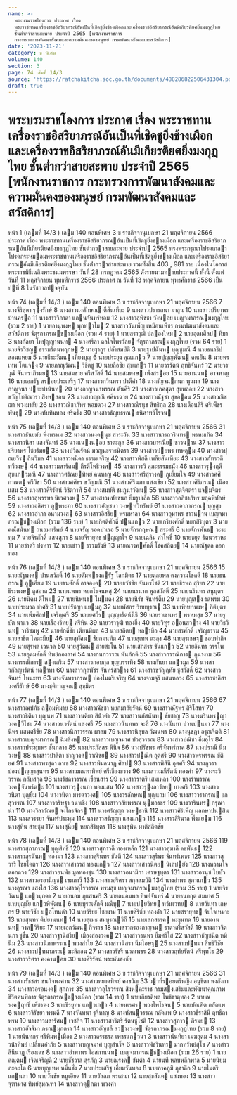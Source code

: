 ```yaml
---
name: >-
  พระบรมราชโองการ ประกาศ เรื่อง
  พระราชทานเครื่องราชอิสริยาภรณ์อันเป็นที่เชิดชูยิ่งช้างเผือกและเครื่องราชอิสริยาภรณ์อันมีเกียรติยศยิ่งมงกุฎไทย
  ชั้นต่ำกว่าสายสะพาย ประจำปี 2565 [พนักงานราชการ
  กระทรวงการพัฒนาสังคมและความมั่นคงของมนุษย์ กรมพัฒนาสังคมและสวัสดิการ]
date: '2023-11-21'
category: ข พิเศษ
volume: 140
section: 3
page: 74 เล่มที่ 14/3
source: 'https://ratchakitcha.soc.go.th/documents/488286822506431304.pdf'
draft: true
---
```


# พระบรมราชโองการ ประกาศ เรื่อง พระราชทานเครื่องราชอิสริยาภรณ์อันเป็นที่เชิดชูยิ่งช้างเผือกและเครื่องราชอิสริยาภรณ์อันมีเกียรติยศยิ่งมงกุฎไทย ชั้นต่ำกว่าสายสะพาย ประจำปี 2565 [พนักงานราชการ กระทรวงการพัฒนาสังคมและความมั่นคงของมนุษย์ กรมพัฒนาสังคมและสวัสดิการ]

หน้า 1 (เลมที่ 14/3 ) เลม 140 ตอนพิเศษ 3 ข ราชกิจจานุเบกษา 21 พฤศจิกายน 2566 ประกาศ เรื่อง พระราชทานเครื่องราชอิสริยาภรณอันเป็นที่เชิดชูยิ่งชางเผือก และเครื่องราชอิสริยาภรณอันมีเกียรติยศยิ่งมงกุฎไทย ชั้นต่ํากวาสายสะพาย ประจําป 2565 ทรงพระกรุณาโปรดเกลาโปรดกระหมอมพระราชทานเครื่องราชอิสริยาภรณอันเป็นที่เชิดชูยิ่งชางเผือก และเครื่องราชอิสริยาภรณอันมีเกียรติยศยิ่งมงกุฎไทย ชั้นต่ํากวาสายสะพาย รวมทั้งสิ้น 403 , 981 ราย เนื่องในโอกาสพระราชพิธีเฉลิมพระชนมพรรษา วันที่ 28 กรกฎาคม 2565 ดังรายนามทายประกาศนี้ ทั้งนี้ ตั้งแต่วันที่ 11 พฤศจิกายน พุทธศักราช 2566 ประกาศ ณ วันที่ 13 พฤศจิกายน พุทธศักราช 2566 เป็นปที่ 8 ในรัชกาลปจจุบัน

หน้า 74 (เลมที่ 14/3 ) เลม 140 ตอนพิเศษ 3 ข ราชกิจจานุเบกษา 21 พฤศจิกายน 2566 7 นางจีริสุดา รุงรักษ์ 8 นางสาวนงลักษณ ดีสันเทียะ 9 นางสาวปรารถนา มาลูน 10 นางสาวปรียาพร บ้านครอ 11 นางสาววิภาดา แกนจันทร์หอม 12 นางสาวสุพิชชา วังนอย เบญจมาภรณมงกุฎไทย (รวม 2 ราย) 1 นายอานุพงษ พุกทาไม 2 นางสาววันเพ็ญ เหมือนเพ็ชร กรมพัฒนาสังคมและสวัสดิการ จัตุรถาภรณชางเผือก (รวม 4 ราย) 1 นายสราวุฒิ ปลองใหม 2 นายอุดมศิลป ทิมา 3 นางกัลยา โทปุญญานนท 4 นางศรีลา ดลใจไพรวัลย จัตุรถาภรณมงกุฎไทย (รวม 64 ราย) 1 นายจิรวิชญ ธรรมรัตนพฤกษ 2 นายฐากูร ปลั่งสมบัติ 3 นายฐาปนันท บุญชูมณี 4 นายธนาธิป สอนแหยม 5 นายธีระวัฒน เทียงบุญ 6 นายประยุง คุณแกว 7 นายปุญญพัฒน คตเย็น 8 นายพรเทพ โตแจง 9 นายภาณุวัฒน วิชิตชู 10 นายลือชัย สุขแกว 11 นายวรรัตน์ ฤทธิจันทร์ 12 นายวรวุฒิ จันทราภิรมย 13 นายสมชาย ศรีสวัสดิ์ 14 นายสมพงษ เพ็งสรอย 15 นายอานนท อาจหาญ 16 นายเอกรัฐ สรอยประเสริฐ 17 นางสาวกวินทรา ปาตีคํา 18 นางกัญจนกนก พูนผล 19 นางกาญจนา ปยะปานันท 20 นางกาญจนาพรรณ ตันศิริ 21 นางสาวเกศสุดา สุขพลอย 22 นางสาวขวัญโชติณวรา สิงหสอน 23 นางสาวญาณี ศศิธรฉาย 24 นางสาวณัฐชา สุขออน 25 นางสาวณิชฌา พวงมาลัย 26 นางสาวณิชาภัทร หอมดวง 27 นางสาวณีรนุช สิทธิกุล 28 นางเดือนสิริ ศรีเพ็ชรพันธุ 29 นางทับทิมทอง ศรีครั่ง 30 นางสาวธัญยธรณ ธนิศาทวีโรจน

หน้า 75 (เลมที่ 14/3 ) เลม 140 ตอนพิเศษ 3 ข ราชกิจจานุเบกษา 21 พฤศจิกายน 2566 31 นางสาวธันยมัย พึ่งพรหม 32 นางสาวนงคนุช สาระวัน 33 นางสาวนารถวรินทร พรหมเกิด 34 นางสาวนิสา แสงจันทร์ 35 นางแนงนอย ชาตะกูล 36 นางสาวบารณีย ชาวนาน 37 นางสาวปรียาพร ไชยรัมย 38 นางปวีณรัตน์ มวญนะราธนิตรา 39 นางสาวปยพร เทพคุม 40 นางสาวปุณยวีร ถิ่นวิมล 41 นางสาวพนิดา ธรรมเจริญ 42 นางสาวพัสดี เพลียสันเทียะ 43 นางสาวภัทรวดี ทวีวงษ 44 นางสาวมสารัศม กีรติโพธิวงศ 45 นางสาวรวิ ศุภะธรรมธนัง 46 นางสาวรุงฤดี สุขแกวมณี 47 นางสาวศรัณยทิพย์ คนหาญ 48 นางสาวศรีสุรางค ภูเยี่ยมใจ 49 นางสาวศศิกาณต ศรีวิชา 50 นางสาวศศิธร ขวัญมณี 51 นางสาวศิรินภา แสงเขียว 52 นางสาวศิริภรณ เมืองแสน 53 นางสาวศิริรัตน์ วิชิตวาที 54 นางสมบัติ ชมภูนาวัฒน 55 นางสาวสุดจิตตรา แจมจิตร 56 นางสาวสุพรรษา นิเวศวงษ 57 นางสาวหทัยชนก ยิ้มรูปเล็ก 58 นางสาวอภิชาภัทร มฤคพิทักษ์ 59 นางสาวอลิศรา ภูพระภา 60 นางสาวอัญชนา วงษทวีทรัพย์ 61 นางสาวอาภาภรณ บุญสูง 62 นางสาวอําภา อนามวงส 63 นางสาวอิสรีย พรมหาลา 64 นางสาวอุมาพร ชาวนาน เบญจมาภรณชางเผือก (รวม 136 ราย) 1 นายกิตติศักดิ์ ปนแกว 2 นายเกรียงศักดิ์ หยกสิริบุตร 3 นายคณัสนันท ถนอมทรัพย์ 4 นายจรัญ รอดบําเรอ 5 นายจักรกฤษณ สระศรี 6 นายจักรพันธ วะระทุม 7 นายจิรศักดิ์ แสนสุภา 8 นายจีรายุทธ ปญญาใจ 9 นายเฉลิม คําโพธิ์ 10 นายชยุต รัตนวราหะ 11 นายชาตรี ปงหาร 12 นายเชาว ธรรมรังษี 13 นายณรงคศักดิ์ โชคสถิตย 14 นายณัฐดล ลอกทอง

หน้า 76 (เลมที่ 14/3 ) เลม 140 ตอนพิเศษ 3 ข ราชกิจจานุเบกษา 21 พฤศจิกายน 2566 15 นายณัฐพงศ ปานสวัสดิ์ 16 นายดัมพรงครัฐ โลกมิตร 17 นายดุลยพล คงความโชคดี 18 นายธนกรณ ภูเอี่ยม 19 นายธนศักดิ์ อาจองค 20 นายธวัชชัย จันทรโชติ 21 นายธีรพล สุริยา 22 นายธีระพงษ ดูสอาด 23 นายนพพร หยกโรจนพสุ 24 นายนรนาถ พูลสวัสดิ์ 25 นายนรินทร สนูบุตร 26 นายนิคม ติใหม 27 นายนิพนธ ไมแดง 28 นายนิรัช จันทร์ติ๊บ 29 นายบุญสง รดพรม 30 นายประมวล ขําศรี 31 นายปรัชญา แยมภู 32 นายพัสกร วิทยบูรณ 33 นายพิทยาพงษ กิติบุตร 34 นายเพิ่มศิลป เจริญศรี 35 นายยศวีร บุญญารัตน์นิธิ 36 นายราเชนทร พรหมสุข 37 นายรูบัต นาแว 38 นายเรืองวิทย ศรีหิน 39 นายวราวุฒิ ทองฮีง 40 นายวิฑูร ออนสวาง 41 นายวิธวินท วารีชมพู 42 นายศักดิ์ชัย เตียนมีผล 43 นายสถิตย หลาบือ 44 นายสรศักดิ์ เจริญธรรม 45 นายสาธิต โคตะมีย 46 นายสุทัศน ชัยกมนทัต 47 นายสุเทพ ตะลุง 48 นายสุรเชษฐ ชอบทํากิจ 49 นายสุรพล เวนวล 50 นายสุวัฒน สายสะโน 51 นายเสกสรร ขันแกว 52 นายอินทร วรรโพ 53 นายอุดมศักดิ์ ทิพย์กองลาศ 54 นางกนกวรรณ พันภักดี 55 นางสาวกรรณิการ ภูนางาม 56 นางกรรณิการ สงเสริม 57 นางสาวกอบกุล บุญบรรเทิง 58 นางกันยา แกวมูล 59 นางสาวกัลญารัตน์ หลาทา 60 นางสาวกุลพัชร จันทร์สวาง 61 นางสาวขวัญฤทัย ชูสวัสดิ์ 62 นางสาวจันทร์ โพนะทา 63 นางจันทราภรณ ปองไมตรีเจริญ 64 นางจามจุรี แสนหลวง 65 นางสาวชาลิสา วงศรีรักษ์ 66 นางชุติกาญจณ สุขุมิตร

หน้า 77 (เลมที่ 14/3 ) เลม 140 ตอนพิเศษ 3 ข ราชกิจจานุเบกษา 21 พฤศจิกายน 2566 67 นางสาวณปภัช ลอมพิมาย 68 นางสาวณัชชา หยกมาลัยรัตน์ 69 นางสาวณัฐพร สิริโสทร 70 นางสาวธิติมา บุญนพ 71 นางสาวนติยา สีน้ําคํา 72 นางสาวนภัสนันท ชัยชาญ 73 นางนรินทรญา วงควิไชย 74 นางสาวนวรัตน์ แสงศรี 75 นางสาวนันทพร จะสี 76 นางนันทา ปวนปนมา 77 นางนิพร แสนศรีชัย 78 นางสาวนิภาวรรณ ผาลม 79 นางสาวนิลุบล วัฒนพร 80 นางนุชฎา อรุณจิตติ 81 นางสาวเบญจมาภรณ ฉิมสิงห 82 นางสาวเบญจมาศ บัวสุวรรณ 83 นางสาวปณิชา อิ่มอุไร 84 นางสาวประทุมพร ชั้นกลาง 85 นางประภัสสร พินิจ 86 นางปรัชพร ศรีจันทร์กาศ 87 นางปราณี นิ่มวงษ 88 นางสาวปาลิตา ชาญวงศวาณิชย 89 นางสาวปณิต อุตศรี 90 นางสาวพรพรรณ ขัติยศ 91 นางสาวพรสุดา ลาเช 92 นางสาวพิมลนาฎ ศิลป 93 นางสาวพิสินี อุตศรี 94 นางภูวรา ปองปญญาสุนทร 95 นางสาวมณฑาทิพย์ ศรีเชียงขวาง 96 นางสาวมณีรัตน์ ทองคํา 97 นางระวิวรรณ กลับสกุล 98 นางรัชดาวรรณ เขื่อนสาร 99 นางสาวราตรี เสมเหลา 100 นางรําพรรณ วงคจันทร์ตะ 101 นางสาวรุงนภา ทองแสน 102 นางสาวรุงลาวัลย บางศรี 103 นางสาววนิดา บุญยิ้ม 104 นางวนิดา มารดาวงศ 105 นางวรลักษณ บุญแถม 106 นางสาววราภรณ ยกสุวรรณ 107 นางสาววริษฐา วนาเชิง 108 นางสาววลัยพรรณ นุมอรชร 109 นางวารินทร กรุณานํา 110 นางวิลาวัณย จงไกรจักร 111 นางศรัญญา วงษธานี 112 นางสาวศิริเพ็ญ ผลกษาปนสิน 113 นางสวรรยา จันทร์ประทุม 114 นางสาวสรัญญา แสงแกว 115 นางสาวสิรินาถ พึ่งแยม 116 นางสุทิน สายชุม 117 นางสุนีย หยกสิริบุตร 118 นางสุพิน ผาติสถิตชัย

หน้า 78 (เลมที่ 14/3 ) เลม 140 ตอนพิเศษ 3 ข ราชกิจจานุเบกษา 21 พฤศจิกายน 2566 119 นางสาวสุภาภรณ บุญสิทธิ์ 120 นางสาวสุภาวดี ทองเหล็ก 121 นางสาวสุมาลี คชพันธ 122 นางสาวสุรนันท ทองมา 123 นางสาวสุรินทร ขันตี 124 นางสาวสุรีพร จันทร์เพชร 125 นางสาวสุวารี ไชยโคตร 126 นางสาวเสาวรส ทองแกว 127 นางสาวเสาวนิตย นิเลปยัง 128 นางหวานใจ ดอกดวง 129 นางสาวอนพัช มูลทองชุน 130 นางสาวอนามิกา เศรษฐบุตร 131 นางสาวอรนุช ใบบัว 132 นางสาวอรอานิญช เขมภาวี 133 นางสาวอริศรา สกุลสมบัติ 134 นางอําพร สุภาแกว 135 นางอุรณา แสงใส 136 นางสาวอุไรวรรณ พรมสุข เบญจมาภรณมงกุฎไทย (รวม 35 ราย) 1 นายจิรวัฒน แกวมุกดา 2 นายถนอม ภูแสนศรี 3 นายถนอมพล ทิพย์จันทร์ 4 นายธนกฤต สมมาศ 5 นายบุญชัย แกวพิพัฒน 6 นายบูรณศักดิ์ มณีบู 7 นายปยวิทย ทวันเวทย 8 นายวันทา เกษกร 9 นายวิชัย บอโทนดํา 10 นายวิริยะ ไชยงาม 11 นายศิริชัย ทองอ่ํา 12 นายสรายุทธ จับใจเหมาะ 13 นายสุนทร ติปยานนท 14 นายสุเมธ สมบูรณวิถี 15 นายเสกสรรค หะขุนทด 16 นายอานนท วงควิริยะ 17 นายเอกวัฒน กิจราช 18 นางสาวกรองกาญจน ธาดาศรีสวัสดิ์ 19 นางสาวจิตนภา ชูชื่น 20 นางสาวฐานิสรีย เมืองสองวงค 21 นางสาวธนพร ยิ้มศรีใส 22 นางสาวธัญชนิต หมีนิ่ม 23 นางสาวนิภาพรรณ พวงลําใย 24 นางสาวนิสรา นิ่มโอษฐ 25 นางสาวปทมา สิทธิวิชัย 26 นางสาวปทมาภรณ มะลิสอน 27 นางสาวรัชรี นวลเพชร 28 นางสาวฤทัยรัตน์ ศรีพุทโธ 29 นางสาววริศรา คงคานอย 30 นางศิริรัตน์ พระหันธงชัย

หน้า 79 (เลมที่ 14/3 ) เลม 140 ตอนพิเศษ 3 ข ราชกิจจานุเบกษา 21 พฤศจิกายน 2566 31 นางสาวรัชชสร ชนกิจพงศาน 32 นางสาวหยาดทิพย์ คงขวัญ 33 วาที่รอยตรีหญิง อนุธิดา พงลังกา 34 นางสาวอรอนงค สุกการ 35 นางสาวอุไรวรรณ สิงหคะราช กรมสงเสริมและพัฒนาคุณภาพชีวิตคนพิการ จัตุรถาภรณชางเผือก (รวม 14 ราย) 1 นายเกียรติพล โพธิธาตุทอง 2 นายณรงคฤทธิ์ เพ็ชรคง 3 นายธีรยุทธ แกวเกา 4 นายนเรศร พวงไพโรจน 5 นายบัณฑิต กลัดแพ 6 นางสาวจิรัชยา พรมดี 7 นางจันทนา รุจิหาญ 8 นางทัศนวรรณ กลัดแพ 9 นางสาวธีราสินี ฤทธิ์ถาพรม 10 นางสาวมสารัศม เวชกิจ 11 นางสาวสาวิตรี รัตนชูโชติ 12 นางสาวสุภาว ภิรมย 13 นางสาวอัจจิมา ภรณมุกตรา 14 นางสาวอัญชลี สวางวงษ จัตุรถาภรณมงกุฎไทย (รวม 8 ราย) 1 นายนันทกร ศรีพิมพเมือง 2 นางสาวครรธรส เพชรแกวนา 3 นางสาวนันทิยา เมฆอุดม 4 นางสาวน้ําทิพย์ เปลี่ยนอําภัย 5 นางสาวเบญจมาศ บุญสําเร็จ 6 นางสาวพัชรินทร มากทรัพย์สุโข 7 นางสาวสินีนาฎ เรืองเดช 8 นางสาวอําพาพร โอสถานนท เบญจมาภรณชางเผือก (รวม 26 ราย) 1 นายคณุตม เจิดเจริญดี 2 นายชัชวาล สุรภัฏ 3 นายณรงค ขันดํา 4 นายนที หลบหลีกพาล 5 นายนิยม ภะคะโต 6 นายบุญเทพ หมื่นชั่ง 7 นายประเสริฐ เอี่ยมวันทอง 8 นายภาคภูมิ ภูชาดึก 9 นายไมตรี แกนลา 10 นายวันชัย หนูเอียด 11 นายวัลลภ พรเสนา 12 นายสุขสันต แสงทอง 13 นางสาวจุฑามาศ ทิพย์สุมณฑา 14 นางสาวตุกตา พวงคํา
